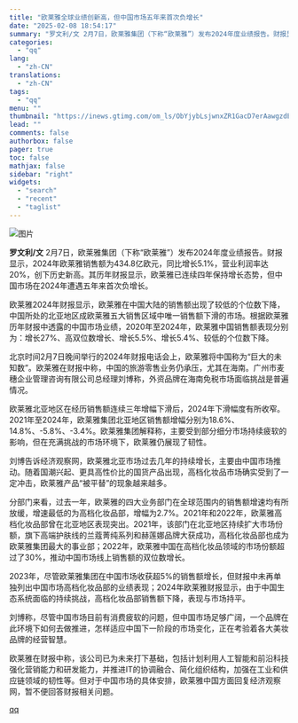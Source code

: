 ```yaml
---
title: "欧莱雅全球业绩创新高，但中国市场五年来首次负增长"
date: "2025-02-08 18:54:17"
summary: "罗文利/文 2月7日，欧莱雅集团（下称“欧莱雅”）发布2024年度业绩报告。财报显示，2024年欧莱..."
categories:
  - "qq"
lang:
  - "zh-CN"
translations:
  - "zh-CN"
tags:
  - "qq"
menu: ""
thumbnail: "https://inews.gtimg.com/om_ls/ObYjybLsjwnxZR1GacD7erAawgzdEaxrQjEIk7XY24z84AA_640360/0"
lead: ""
comments: false
authorbox: false
pager: true
toc: false
mathjax: false
sidebar: "right"
widgets:
  - "search"
  - "recent"
  - "taglist"
---
```


![图片](https://inews.gtimg.com/om_bt/OoPgx2f0T0Tn8H3Sa93DuqXhobQst2Ww0JyKNtpv3hx-gAA/1000)

**罗文利/文** 2月7日，欧莱雅集团（下称“欧莱雅”）发布2024年度业绩报告。财报显示，2024年欧莱雅销售额为434.8亿欧元，同比增长5.1%，营业利润率达20%，创下历史新高。其历年财报显示，欧莱雅已连续四年保持增长态势，但中国市场在2024年遭遇五年来首次负增长。

欧莱雅2024年财报显示，欧莱雅在中国大陆的销售额出现了较低的个位数下降，中国所处的北亚地区成欧莱雅五大销售区域中唯一销售额下滑的市场。根据欧莱雅历年财报中透露的中国市场业绩，2020年至2024年，欧莱雅中国销售额表现分别为：增长27%、高双位数增长、增长5.5%、增长5.4%、较低的个位数下降。

北京时间2月7日晚间举行的2024年财报电话会上，欧莱雅将中国称为“巨大的未知数”。欧莱雅在财报中称，中国的旅游零售业务仍承压，尤其在海南。广州市麦穗企业管理咨询有限公司总经理刘博称，外资品牌在海南免税市场面临挑战是普遍情况。

欧莱雅北亚地区在经历销售额连续三年增幅下滑后，2024年下滑幅度有所收窄。2021年至2024年，欧莱雅集团北亚地区销售额增幅分别为18.6%、14.8%、-5.8%、-3.4%。欧莱雅集团解释称，主要受到部分细分市场持续疲软的影响，但在充满挑战的市场环境下，欧莱雅仍展现了韧性。

刘博告诉经济观察网，欧莱雅北亚市场过去几年的持续增长，主要由中国市场推动。随着国潮兴起、更具高性价比的国货产品出现，高档化妆品市场确实受到了一定冲击，欧莱雅产品“被平替”的现象越来越多。

分部门来看，过去一年，欧莱雅的四大业务部门在全球范围内的销售额增速均有所放缓，增速最低的为高档化妆品部，增幅为2.7%。2021年和2022年，欧莱雅高档化妆品部曾在北亚地区表现突出。2021年，该部门在北亚地区持续扩大市场份额，旗下高端护肤线的兰蔻菁纯系列和赫莲娜品牌大获成功，高档化妆品部也成为欧莱雅集团最大的事业部；2022年，欧莱雅中国在高档化妆品领域的市场份额超过了30%，推动中国市场线上销售额的双位数增长。

2023年，尽管欧莱雅集团在中国市场收获超5%的销售额增长，但财报中未再单独列出中国市场高档化妆品部的业绩表现；2024年欧莱雅财报显示，由于中国生态系统面临的持续挑战，高档化妆品部销售额下降，表现与市场持平。

刘博称，尽管中国市场目前有消费疲软的问题，但中国市场足够广阔，一个品牌在此环境下如何去做推进，怎样适应中国下一阶段的市场变化，正在考验着各大美妆品牌的经营智慧。

欧莱雅在财报中称，该公司已为未来打下基础，包括计划利用人工智能和前沿科技强化营销能力和研发能力，并推进IT的协调融合、简化组织结构，加强在工业和供应链领域的韧性等。但对于中国市场的具体安排，欧莱雅中国方面回复经济观察网，暂不便回答财报相关问题。

[qq](https://new.qq.com/rain/a/20250208A07FAV00)
